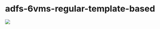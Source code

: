 # adfs-6vms-regular-template-based

<a href="https://portal.azure.com/#create/Microsoft.Template/uri/https%3A%2F%2Fraw.githubusercontent.com%2Fsmileythf%2Ftest%2Fmaster%2Fazuredeploy.json" target="_blank">
    <img src="http://azuredeploy.net/deploybutton.png"/>
</a>